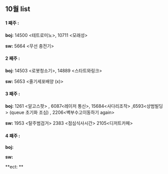 ## 10월 list

#### **1 째주 :**
**boj:** 14500 <테트로미노>, 10711 <모래성>

**sw:** 5664 <무선 충전기>

#### **2 째주 :** 

**boj:**  14503 <로봇청소기>, 14889 <스타트와링크>

**sw:** 5653 <줄기세포배양 (x)>

#### **3 째주 :** 

**boj:**   1261 <알고스팟> , 6087<레이저 통신>,  15684<사다리조작> ,6593<상범빌딩> (queue 초기화 조심) , 2206<벽부수고이동하기 again>

**sw:**  1953 <탈주범검거> 2383 <점심식사시간>  2105<디저트카페> 


#### **4 째주 :** 
**boj:**  

**sw:** 

**ect: ** 



